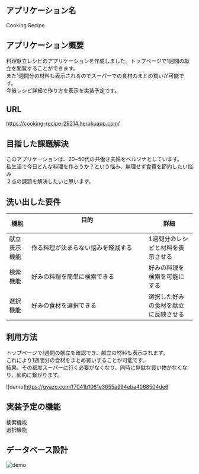 ## アプリケーション名
Cooking Recipe

## アプリケーション概要
料理献立レシピのアプリケーションを作成しました。トップページで1週間の献立を閲覧することができます。  
また1週間分の材料も表示されるのでスーパーでの食材のまとめ買いが可能です。  
今後レシピ詳細で作り方を表示を実装予定です。

## URL
<https://cooking-recipe-29214.herokuapp.com/>

## 目指した課題解決	
このアプリケーションは、20~50代の共働き夫婦をペルソナとしています。  
私生活で今日どんな料理を作ろうか？という悩み、無理せず食費を節約したい悩み  
２点の課題を解決したいと思います。

## 洗い出した要件	
| 機能         | 目的   　　　　　　　　　　　　　　　　　　 | 詳細                          |     
| ----------- | ------------------------------------- | ---------------------------- |     
| 献立表示機能  | 作る料理が決まらない悩みを軽減する         | 1週間分のレシピと材料を表示させる  |
| 検索機能     | 好みの料理を簡単に検索できる              | 好みの料理を検索を可能にする       |
| 選択機能     | 好みの食材を選択できる                   | 選択した好みの食材を献立に反映させる |

## 利用方法	
トップページで1週間の献立を確認でき、献立の材料も表示されます。  
これにより1週間分の食材をまとめ買いすることが可能です。  
結果、その都度スーパーに行く必要がなくなり、同時に無駄な買い物がなくなり、節約に繋がります。

![demo]https://gyazo.com/f7041b1061e3655a994eba4068504de6

## 実装予定の機能	
検索機能  
選択機能

## データベース設計	
![demo](https://gyazo.com/ffe73dfcac16615bf2c55f90f7c72801)
